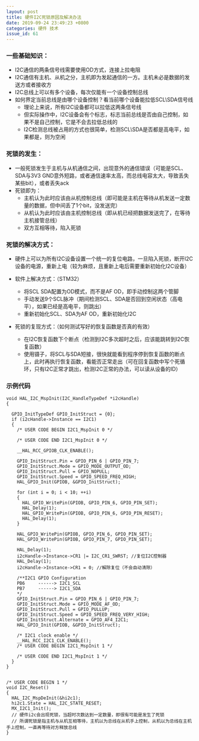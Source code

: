 ```yaml
---
layout: post
title: 硬件I2C死锁原因及解决办法
date: 2019-09-24 23:49:23 +0800
categories: 硬件 技术
issue_id: 61
---
```

### 一些基础知识：
- I2C通信的两条信号线需要使用OD方式，连接上拉电阻
- I2C通信有主机、从机之分，主机即为发起通信的一方。主机未必是数据的发送方或者接收方
- I2C总线上可以有多个设备，每次仅能有一个设备控制总线
- 如何界定当前总线是由哪个设备控制？看当前哪个设备能拉低SCL\SDA信号线
  - 理论上来说，所有I2C设备都可以拉低这两条信号线
  - 但实际操作中，I2C设备会有个标志，标志当前总线是否由自己控制，如果不是自己控制，它是不会去拉低总线的
  - I2C检测总线被占用的方式也很简单，检测SCL\SDA是否都是高电平，如果都是，则为空闲

### 死锁的发生：
- 一般死锁发生于主机与从机通信之间，出现意外的通信错误（可能是SCL、SDA与3V3 GND意外短路，或者通信速率太高，而总线电容太大，导致丢失某些bit），或者丢失ack
- 死锁即为：
  - 主机认为此时应该由从机控制总线（即可能是主机在等待从机发送一定数量的数据，但中间丢了1个bit，没发送完）
  - 从机认为此时应该由主机控制总线（即从机已经把数据发送完了，在等待主机接管总线）
  - 双方互相等待，陷入死锁

### 死锁的解决方式：
- 硬件上可以为所有I2C设备设置一个统一的复位电路，一旦陷入死锁，断开I2C设备的电源，重新上电（较为麻烦，且重新上电后需要重新初始化I2C设备）
- 软件上解决方式：（STM32）
  - 将SCL SDA配置为OD模式，而不是AF OD，即手动控制这两个管脚
  - 手动发送9个SCL脉冲（期间检测SCL、SDA是否回到空闲状态（高电平），如果已经是高电平，则跳出）
  - 重新初始化SCL、SDA为AF OD，重新初始化I2C

- 死锁的复现方式：（如何测试写好的恢复函数是否真的有效）
  - 在I2C恢复函数下个断点（检测到I2C多次超时之后，应该能跳转到I2C恢复函数）
  - 使用镊子，将SCL与SDA短接，很快就能看到程序停到恢复函数的断点上，此时再执行恢复函数，看能否正常走出（可在回复函数中写个死循环，只有I2C正常才跳出，检测I2C正常的办法，可以读从设备的ID）

### 示例代码
```
void HAL_I2C_MspInit(I2C_HandleTypeDef *i2cHandle)
{

  GPIO_InitTypeDef GPIO_InitStruct = {0};
  if (i2cHandle->Instance == I2C1)
  {
    /* USER CODE BEGIN I2C1_MspInit 0 */

    /* USER CODE END I2C1_MspInit 0 */

    __HAL_RCC_GPIOB_CLK_ENABLE();

    GPIO_InitStruct.Pin = GPIO_PIN_6 | GPIO_PIN_7;
    GPIO_InitStruct.Mode = GPIO_MODE_OUTPUT_OD;
    GPIO_InitStruct.Pull = GPIO_NOPULL;
    GPIO_InitStruct.Speed = GPIO_SPEED_FREQ_HIGH;
    HAL_GPIO_Init(GPIOB, &GPIO_InitStruct);

    for (int i = 0; i < 10; ++i)
    {
      HAL_GPIO_WritePin(GPIOB, GPIO_PIN_6, GPIO_PIN_SET);
      HAL_Delay(1);
      HAL_GPIO_WritePin(GPIOB, GPIO_PIN_6, GPIO_PIN_RESET);
      HAL_Delay(1);
    }

    HAL_GPIO_WritePin(GPIOB, GPIO_PIN_6, GPIO_PIN_SET);
    HAL_GPIO_WritePin(GPIOB, GPIO_PIN_7, GPIO_PIN_SET);

    HAL_Delay(1);
    i2cHandle->Instance->CR1 |= I2C_CR1_SWRST; //复位I2C控制器
    HAL_Delay(1);
    i2cHandle->Instance->CR1 = 0; //解除复位（不会自动清除）

    /**I2C1 GPIO Configuration    
    PB6     ------> I2C1_SCL
    PB7     ------> I2C1_SDA 
    */
    GPIO_InitStruct.Pin = GPIO_PIN_6 | GPIO_PIN_7;
    GPIO_InitStruct.Mode = GPIO_MODE_AF_OD;
    GPIO_InitStruct.Pull = GPIO_PULLUP;
    GPIO_InitStruct.Speed = GPIO_SPEED_FREQ_VERY_HIGH;
    GPIO_InitStruct.Alternate = GPIO_AF4_I2C1;
    HAL_GPIO_Init(GPIOB, &GPIO_InitStruct);

    /* I2C1 clock enable */
    __HAL_RCC_I2C1_CLK_ENABLE();
    /* USER CODE BEGIN I2C1_MspInit 1 */

    /* USER CODE END I2C1_MspInit 1 */
  }
}


/* USER CODE BEGIN 1 */
void I2C_Reset()
{
  HAL_I2C_MspDeInit(&hi2c1);
  hi2c1.State = HAL_I2C_STATE_RESET;
  MX_I2C1_Init();
  // 硬件i2c会出现死锁，当超时次数达到一定数量，即很有可能是发生了死锁
  // 所谓死锁是指主机与从机互相等待，主机以为总线在从机手上控制，从机以为总线在主机手上控制，一直再等待对方释放总线
}
```
